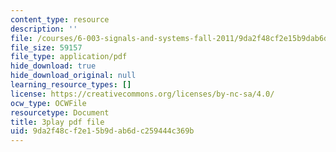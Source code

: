```yaml
---
content_type: resource
description: ''
file: /courses/6-003-signals-and-systems-fall-2011/9da2f48cf2e15b9dab6dc259444c369b_w1Z2FX8rQc0.pdf
file_size: 59157
file_type: application/pdf
hide_download: true
hide_download_original: null
learning_resource_types: []
license: https://creativecommons.org/licenses/by-nc-sa/4.0/
ocw_type: OCWFile
resourcetype: Document
title: 3play pdf file
uid: 9da2f48c-f2e1-5b9d-ab6d-c259444c369b
---
```

